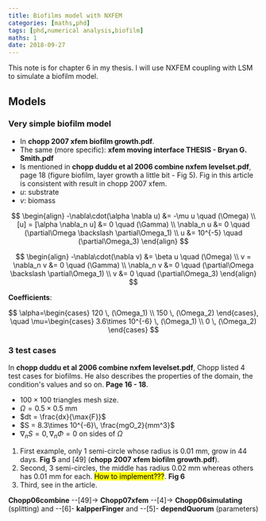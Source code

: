 ```yaml
---
title: Biofilms model with NXFEM
categories: [maths,phd]
tags: [phd,numerical analysis,biofilm]
maths: 1
date: 2018-09-27
---
```


This note is for chapter 6 in my thesis. I will use NXFEM coupling with LSM to simulate a biofilm model. 

## Models

### Very simple biofilm model

- In **chopp 2007 xfem biofilm growth.pdf**.
- The same (more specific): **xfem moving interface THESIS - Bryan G. Smith.pdf**
- Is mentioned in **chopp duddu et al 2006 combine nxfem levelset.pdf**, page 18 (figure biofilm, layer growth a little bit - Fig 5). Fig in this article is consistent with result in chopp 2007 xfem.
- $u$: substrate
- $v$: biomass

<div class="row d-flex" markdown="1">
<div class="col s12 l6" markdown="1">

$$
\begin{align}
-\nabla\cdot(\alpha \nabla u) &= -\mu u \quad (\Omega) \\
[u] = [\alpha \nabla_n u] &= 0 \quad (\Gamma) \\
\nabla_n u &= 0 \quad (\partial\Omega \backslash \partial\Omega_1) \\
u &= 10^{-5} \quad (\partial\Omega_3)
\end{align}
$$ 

</div>
<div class="col s12 l6" markdown="1">

$$
\begin{align}
-\nabla\cdot(\nabla v) &= \beta u \quad (\Omega) \\
v = \nabla_n v &= 0 \quad (\Gamma) \\
\nabla_n v &= 0 \quad (\partial\Omega \backslash \partial\Omega_1) \\
v &= 0 \quad (\partial\Omega_3)
\end{align}
$$ 

</div>
</div>

**Coefficients**:

$$
\alpha=\begin{cases} 120 \, (\Omega_1) \\ 150 \, (\Omega_2) \end{cases}, \quad
\mu=\begin{cases} 3.6\times 10^{-6} \, (\Omega_1) \\ 0 \, (\Omega_2) \end{cases}
$$

### 3 test cases

In **chopp duddu et al 2006 combine nxfem levelset.pdf**, Chopp listed 4 test cases for biofilms. He also describes the properties of the domain, the condition's values and so on. **Page 16 - 18**.

- $100\times 100$ triangles mesh size.
- $\Omega = 0.5\times 0.5$ mm
- $dt = \frac{dx}{\max{F}}$
- $S = 8.3\times 10^{-6}\, \frac{mgO_2}{mm^3}$
- $\nabla_n S=0, \nabla_n \Phi = 0$ on sides of $\Omega$

1. First example, only 1 semi-circle whose radius is $0.01$ mm, grow in $44$ days. **Fig 5** and [49] (**chopp 2007 xfem biofilm growth.pdf**).
2. Second, 3 semi-circles, the middle has radius $0.02$ mm whereas others has $0.01$ mm for each. <mark>How to implement???</mark>. **Fig 6**
3. Third, see in the article.

**Chopp06combine** --[49]-> **Chopp07xfem** --[4]-> **Chopp06simulating** (splitting) and --[6]- **kalpperFinger** and --[5]- **dependQuorum** (parameters)
